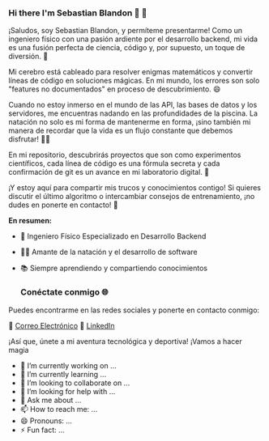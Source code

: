 ### Hi there I'm Sebastian Blandon 👋 🚀


¡Saludos, soy Sebastian Blandon, y permíteme presentarme! Como un ingeniero físico con una pasión ardiente por el desarrollo backend, mi vida es una fusión perfecta de ciencia, código y, por supuesto, un toque de diversión. 🌟

Mi cerebro está cableado para resolver enigmas matemáticos y convertir líneas de código en soluciones mágicas. En mi mundo, los errores son solo "features no documentados" en proceso de descubrimiento. 😄

Cuando no estoy inmerso en el mundo de las API, las bases de datos y los servidores, me encuentras nadando en las profundidades de la piscina. La natación no solo es mi forma de mantenerme en forma, ¡sino también mi manera de recordar que la vida es un flujo constante que debemos disfrutar! 🏊‍♂️

En mi repositorio, descubrirás proyectos que son como experimentos científicos, cada línea de código es una fórmula secreta y cada confirmación de git es un avance en mi laboratorio digital. 🔬

¡Y estoy aquí para compartir mis trucos y conocimientos contigo! Si quieres discutir el último algoritmo o intercambiar consejos de entrenamiento, ¡no dudes en ponerte en contacto! 💬

**En resumen:**

- 💼 Ingeniero Físico Especializado en Desarrollo Backend
- 🏊‍♂️ Amante de la natación y el desarrollo de software
- 📚 Siempre aprendiendo y compartiendo conocimientos

  ### Conéctate conmigo 🌐

Puedes encontrarme en las redes sociales y ponerte en contacto conmigo:

📧 [Correo Electrónico](mailto:jasblandonm@gmail.com)
👔 [LinkedIn](https://www.linkedin.com/in/jsblandónmontoya)


¡Así que, únete a mi aventura tecnológica y deportiva! ¡Vamos a hacer magia

- 🔭 I’m currently working on ...
- 🌱 I’m currently learning ...
- 👯 I’m looking to collaborate on ...
- 🤔 I’m looking for help with ...
- 💬 Ask me about ...
- 📫 How to reach me: ...
- 😄 Pronouns: ...
- ⚡ Fun fact: ...
